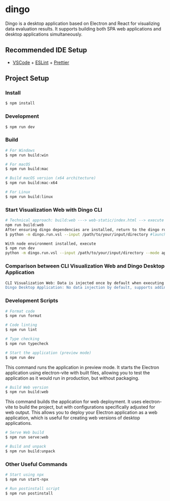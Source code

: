 # dingo

Dingo is a desktop application based on Electron and React for visualizing data evaluation results. It supports building both SPA web applications and desktop applications simultaneously.

## Recommended IDE Setup

- [VSCode](https://code.visualstudio.com/) + [ESLint](https://marketplace.visualstudio.com/items?itemName=dbaeumer.vscode-eslint) + [Prettier](https://marketplace.visualstudio.com/items?itemName=esbenp.prettier-vscode)

## Project Setup

### Install

```bash
$ npm install
```

### Development

```bash
$ npm run dev
```

### Build

```bash
# For Windows
$ npm run build:win

# For macOS
$ npm run build:mac

# Build macOS version (x64 architecture)
$ npm run build:mac-x64

# For Linux
$ npm run build:linux
```

### Start Visualization Web with Dingo CLI

```bash
# Technical approach: build:web ---> web-static/index.html --> execute cli --> visualization web
npm run build:web
After ensuring dingo dependencies are installed, return to the dingo root directory. If there are build artifacts in the root directory, you can proceed without relying on node.
$ python -m dingo.run.vsl --input /path/to/your/input/directory #launch web

With node environment installed, execute
$ npm run dev
python -m dingo.run.vsl --input /path/to/your/input/directory --mode app #launch dingo app
```

### Comparison between CLI Visualization Web and Dingo Desktop Application

```bash
CLI Visualization Web: Data is injected once by default when executing the CLI, doesn't support changing local directory, requires re-execution of CLI
Dingo Desktop Application: No data injection by default, supports adding & changing local directory, supports data visualization
```

### Development Scripts

```bash
# Format code
$ npm run format

# Code linting
$ npm run lint

# Type checking
$ npm run typecheck

# Start the application (preview mode)
$ npm run dev
```

This command runs the application in preview mode. It starts the Electron application using electron-vite with built files, allowing you to test the application as it would run in production, but without packaging.

```bash
# Build Web version
$ npm run build:web
```

This command builds the application for web deployment. It uses electron-vite to build the project, but with configurations specifically adjusted for web output. This allows you to deploy your Electron application as a web application, which is useful for creating web versions of desktop applications.

```bash
# Serve Web build
$ npm run serve:web

# Build and unpack
$ npm run build:unpack
```

### Other Useful Commands

```bash
# Start using npx
$ npm run start-npx

# Run postinstall script
$ npm run postinstall
```
